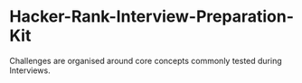 # Hacker-Rank-Interview-Preparation-Kit
Challenges are organised around core concepts commonly tested during Interviews.
